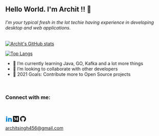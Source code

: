 ## Hello World. I'm Archit !! 👋

###### I’m your typical fresh in the lot techie having experience in developing desktop and web applications.


[![Archit's GitHub stats](https://github-readme-stats.vercel.app/api?username=archit-1997&count_private=true&show_icons=true)](https://github.com/anuraghazra/github-readme-stats)

[![Top Langs](https://github-readme-stats.vercel.app/api/top-langs/?username=archit-1997&langs_count=8&hide=c%2B%2B,javascript)](https://github.com/anuraghazra/github-readme-stats)


- 🌱 I’m currently learning Java, GO, Kafka and a lot more things
- 👯 I’m looking to collaborate with other developers
- 🥅 2021 Goals: Contribute more to Open Source projects

<br>

### Connect with me:

<br>

[<img align="left" alt="gmail" width="22px" src="icon/../icons/linkedin.gif" />][linkedin]
[<img align="left" alt="gmail" width="22px" src="icon/../icons/medium.gif" />][medium]
[<img align="left" alt="gmail" width="22px" src="icon/../icons/github.png" />][github]

<br>

architsingh456@gmail.com

<br>

[linkedin]: https://www.linkedin.com/in/archit-singh-890203150/
[medium]: https://medium.com/@singh.archit1997
[github]: https://github.com/archit-1997
